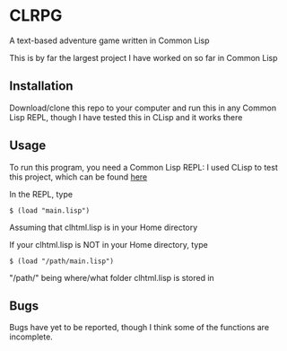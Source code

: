 # CLRPG
A text-based adventure game written in Common Lisp

This is by far the largest project I have worked on so far in Common Lisp

## Installation

Download/clone this repo to your computer and run this in any Common Lisp REPL, though I have tested this in CLisp and it works there

## Usage

To run this program, you need a Common Lisp REPL: I used CLisp to test this project, which can be found [here](http://www.gnu.org/software/clisp/)

In the REPL, type 
  
    $ (load "main.lisp")
  
Assuming that clhtml.lisp is in your Home directory


If your clhtml.lisp is NOT in your Home directory, type

    $ (load "/path/main.lisp")

"/path/" being where/what folder clhtml.lisp is stored in


## Bugs

Bugs have yet to be reported, though I think some of the functions are incomplete.
